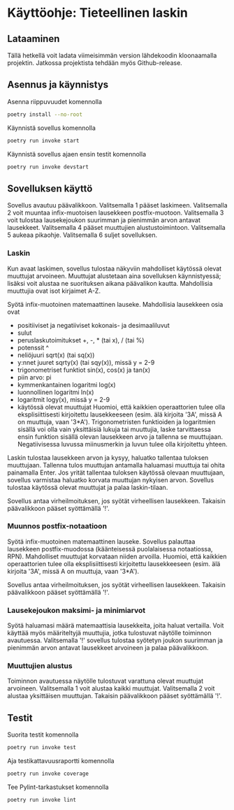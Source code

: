 # Käyttöohje: Tieteellinen laskin

## Lataaminen

Tällä hetkellä voit ladata viimeisimmän version lähdekoodin kloonaamalla projektin. Jatkossa projektista tehdään myös Github-release.

## Asennus ja käynnistys

Asenna riippuvuudet komennolla

```bash
poetry install --no-root
```

Käynnistä sovellus komennolla

```bash
poetry run invoke start
```

Käynnistä sovellus ajaen ensin testit komennolla

```bash
poetry run invoke devstart
```

## Sovelluksen käyttö

Sovellus avautuu päävalikkoon. Valitsemalla 1 pääset laskimeen. Valitsemalla 2 voit muuntaa infix-muotoisen lausekkeen postfix-muotoon. Valitsemalla 3 voit tulostaa lausekejoukon suurimman ja pienimmän arvon antavat lausekkeet. Valitsemalla 4 pääset muuttujien alustustoimintoon. Valitsemalla 5 aukeaa pikaohje. Valitsemalla 6 suljet sovelluksen.

### Laskin

Kun avaat laskimen, sovellus tulostaa näkyviin mahdolliset käytössä olevat muuttujat arvoineen. Muuttujat alustetaan aina sovelluksen käynnistyessä; lisäksi voit alustaa ne suorituksen aikana päävalikon kautta. Mahdollisia muuttujia ovat isot kirjaimet A-Z.

Syötä infix-muotoinen matemaattinen lauseke. Mahdollisia lausekkeen osia ovat
- positiiviset ja negatiiviset kokonais- ja desimaaliluvut
- sulut
- peruslaskutoimitukset +, -, * (tai x), / (tai %)
- potenssit ^
- neliöjuuri sqrt(x) (tai sq(x))
- y:nnet juuret sqrty(x) (tai sqy(x)), missä y = 2-9
- trigonometriset funktiot sin(x), cos(x) ja tan(x)
- piin arvo: pi
- kymmenkantainen logaritmi log(x)
- luonnollinen logaritmi ln(x)
- logaritmit logy(x), missä y = 2-9
- käytössä olevat muuttujat
Huomioi, että kaikkien operaattorien tulee olla eksplisiittisesti kirjoitettu lausekkeeseen (esim. älä kirjoita '3A', missä A on muuttuja, vaan '3*A'). Trigonometristen funktioiden ja logaritmien sisällä voi olla vain yksittäisiä lukuja tai muuttujia, laske tarvittaessa ensin funktion sisällä olevan lausekkeen arvo ja tallenna se muuttujaan. Negatiivisessa luvussa miinusmerkin ja luvun tulee olla kirjoitettu yhteen.

Laskin tulostaa lausekkeen arvon ja kysyy, haluatko tallentaa tuloksen muuttujaan. Tallenna tulos muuttujan antamalla haluamasi muuttuja tai ohita painamalla Enter. Jos yrität tallentaa tuloksen käytössä olevaan muuttujaan, sovellus varmistaa haluatko korvata muuttujan nykyisen arvon. Sovellus tulostaa käytössä olevat muuttujat ja palaa laskin-tilaan.

Sovellus antaa virheilmoituksen, jos syötät virheellisen lausekkeen. Takaisin päävalikkoon pääset syöttämällä '!'.

### Muunnos postfix-notaatioon

Syötä infix-muotoinen matemaattinen lauseke. Sovellus palauttaa lausekkeen postfix-muodossa (käänteisessä puolalaisessa notaatiossa, RPN). Mahdolliset muuttujat korvataan niiden arvoilla. Huomioi, että kaikkien operaattorien tulee olla eksplisiittisesti kirjoitettu lausekkeeseen (esim. älä kirjoita '3A', missä A on muuttuja, vaan '3*A').

Sovellus antaa virheilmoituksen, jos syötät virheellisen lausekkeen. Takaisin päävalikkoon pääset syöttämällä '!'.

### Lausekejoukon maksimi- ja minimiarvot

Syötä haluamasi määrä matemaattisia lausekkeita, joita haluat vertailla. Voit käyttää myös määriteltyjä muuttujia, jotka tulostuvat näytölle toiminnon avautuessa. Valitsemalla '!' sovellus tulostaa syötetyn joukon suurimman ja pienimmän arvon antavat lausekkeet arvoineen ja palaa päävalikkoon.

### Muuttujien alustus

Toiminnon avautuessa näytölle tulostuvat varattuna olevat muuttujat arvoineen. Valitsemalla 1 voit alustaa kaikki muuttujat. Valitsemalla 2 voit alustaa yksittäisen muuttujan. Takaisin päävalikkoon pääset syöttämällä '!'.

## Testit

Suorita testit komennolla

```bash
poetry run invoke test
```

Aja testikattavuusraportti komennolla

```bash
poetry run invoke coverage
```

Tee Pylint-tarkastukset komennolla

```bash
poetry run invoke lint
```